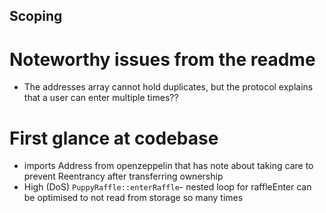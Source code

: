 ## Scoping

# Noteworthy issues from the readme 

- The addresses array cannot hold duplicates, but the protocol explains that a user can enter multiple times??


# First glance at codebase
- imports Address from openzeppelin that has note about taking care to prevent Reentrancy after transferring ownership
- High (DoS) `PuppyRaffle::enterRaffle`- nested loop for raffleEnter can be optimised to not read from storage so many times

